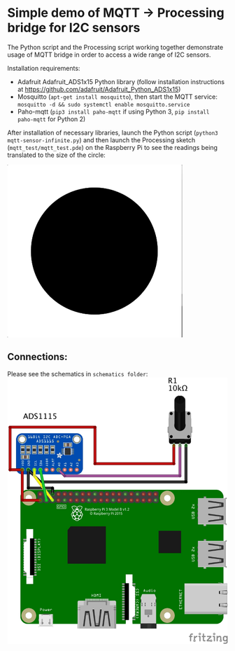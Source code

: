 # Simple demo of MQTT -> Processing bridge for I2C sensors

The Python script and the Processing script working together demonstrate usage of MQTT bridge in order to access a wide range of I2C sensors.

Installation requirements:

- Adafruit Adafruit_ADS1x15 Python library (follow installation instructions at https://github.com/adafruit/Adafruit_Python_ADS1x15)
- Mosquitto (`apt-get install mosquitto`), then start the MQTT service: `mosquitto -d && sudo systemctl enable mosquitto.service`
- Paho-mqtt (`pip3 install paho-mqtt` if using Python 3, `pip install paho-mqtt` for Python 2)

After installation of necessary libraries, launch the Python script (`python3 mqtt-sensor-infinite.py`) and then launch the Processing sketch (`mqtt_test/mqtt_test.pde`) on the Raspberry Pi to see the readings being translated to the size of the circle:

![Demo](demo.gif)

## Connections:

Please see the schematics in `schematics folder`:
![Schematics](schematics/ASD1115-Potentiometer-ADC-bb.jpg)